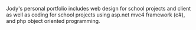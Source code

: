 Jody's personal portfolio includes web design for school projects and client as well as coding for school projects using asp.net mvc4 framework (c#), and php object oriented programming.
